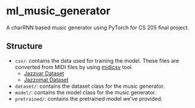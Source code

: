 # ml_music_generator
A charRNN based music generator using PyTorch for CS 205 final project.

## Structure
- `csv/`: contains the data used for training the model. These files are converted from MIDI files by using [midicsv](https://www.fourmilab.ch/webtools/midicsv/) tool.
    - [Jazzvar Dataset](https://zenodo.org/records/11264676)
    - [Jazzomat Dataset](https://jazzomat.hfm-weimar.de/dbformat/dboverview.html)
- `dataset/`: contains the dataset class for the music generator.
- `model/`: contains the model class for the music generator.
- `pretrained/`: contains the pretrained model we've provided.
